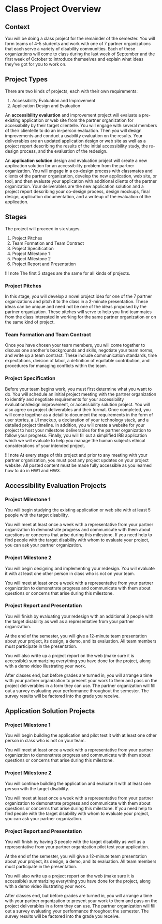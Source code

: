# Class Project Overview

## Context

You will be doing a class project for the remainder of the semester. You will form teams of 4-5 students and work with one of 7 partner organizations that each serve a variety of disability communities. Each of these organizations will come to class during the last week of September and the first week of October to introduce themselves and explain what ideas they've got for you to work on.

## Project Types

There are two kinds of projects, each with their own requirements:

1. Accessibility Evaluation and Improvement
1. Application Design and Evaluation

An **accessibility evaluation** and improvement project will evaluate a pre-existing application or web site from the partner organization for accessibility by their target clientelle. You will engage with several members of their clientelle to do an in-person evaluation. Then you will design improvements and conduct a usability evaluation on the results. Your deliverables are an updated application design or web site as well as a project report describing the results of the initial accessibility study, the re-design process, and the evaluation of the redesign.

An **application solution** design and evaluation project will create a new application solution for an accessibility problem from the partner organization. You will engage in a co-design process with classmates and clients of the partner organization, develop the new application, web site, or tool, and then evaluate your application with additional clients of the partner organization. Your deliverables are the new application solution and a project report describing your co-design process, design mockups, final design, application documentation, and a writeup of the evaluation of the application. 

## Stages

The project will proceed in six stages. 

1. Project Pitches
1. Team Formation and Team Contract
1. Project Specification
1. Project Milestone 1
1. Project Milestone 2
1. Project Report and Presentation

!!! note 
    The first 3 stages are the same for all kinds of projects.


### Project Pitches

In this stage, you will develop a novel project idea for one of the 7 partner organizations and pitch it to the class in a 2-minute presentation. These ideas can be unique and need not be one of the ideas proposed by the partner organization. These pitches will serve to help you find teammates from the class interested in working for the same partner organization or on the same kind of project. 

### Team Formation and Team Contract

Once you have chosen your team members, you will come together to discuss one another's backgrounds and skills, negotiate your team norms, and write up a team contract. These include communication standards, time expectations, division of labor, a definition of equitable contribution, and procedures for managing conflicts within the team.

### Project Specification

Before your team begins work, you must first determine what you want to do. You will schedule an initial project meeting with the partner organization to identify and negotiate requirements for your accessibility evaluation/design improvement, or accessibility solution project. You will also agree on project deliverables and their format. Once completed, you will come together as a detail to document the requirements in the form of user stories, a UI mockup, a declaration of your technology stack, and a detailed project timeline. In addition, you will create a website for your project to host your milestone deliverables for the partner organization to follow your progress. Finally, you will fill out a simplified IRB application which we will evaluate to help you manage the human subjects ethical considerations of your intended project.

!!! note 
    At every stage of this project and prior to any meeting with your partner organization, you must post any project updates on your project website. All posted content must be made fully accessible as you learned how to do in HW1 and HW3. 

## Accessibility Evaluation Projects

### Project Milestone 1

You will begin studying the existing application or web site with at least 5 people with the target disability.

You will meet at least once a week with a representative from your partner organization to demonstrate progress and communicate with them about questions or concerns that arise during this milestone. If you need help to find people with the target disability with whom to evaluate your project, you can ask your partner organization.

### Project Milestone 2

You will begin designing and implementing your redesign. You will evaluate it with at least one other person in class who is not on your team.

You will meet at least once a week with a representative from your partner organization to demonstrate progress and communicate with them about questions or concerns that arise during this milestone. 

### Project Report and Presentation

You will finish by evaluating your redesign with an additional 3 people with the target disability as well as a representative from your partner organization. 

At the end of the semester, you will give a 12-minute team presentation about your project, its design, a demo, and its evaluation. All team members must participate in the presentation.

You will also write up a project report on the web (make sure it is accessible) summarizing everything you have done for the project, along with a demo video illustrating your work. 

After classes end, but before grades are turned in, you will arrange a time with your partner organization to present your work to them and pass on the project deliverables in a form they can use. The partner organization will fill out a survey evaluating your performance throughout the semester. The survey results will be factored into the grade you receive.


## Application Solution Projects

### Project Milestone 1

You will begin building the application and pilot test it with at least one other person in class who is not on your team.

You will meet at least once a week with a representative from your partner organization to demonstrate progress and communicate with them about questions or concerns that arise during this milestone. 

### Project Milestone 2

You will continue building the application and evaluate it with at least one person with the target disability. 

You will meet at least once a week with a representative from your partner organization to demonstrate progress and communicate with them about questions or concerns that arise during this milestone. If you need help to find people with the target disability with whom to evaluate your project, you can ask your partner organization.

### Project Report and Presentation

You will finish by having 3 people with the target disability as well as a representative from your partner organization pilot test your application.

At the end of the semester, you will give a 12-minute team presentation about your project, its design, a demo, and its evaluation. All team members must participate in the presentation.

You will also write up a project report on the web (make sure it is accessible) summarizing everything you have done for the project, along with a demo video illustrating your work. 

After classes end, but before grades are turned in, you will arrange a time with your partner organization to present your work to them and pass on the project deliverables in a form they can use. The partner organization will fill out a survey evaluating your performance throughout the semester. The survey results will be factored into the grade you receive.






